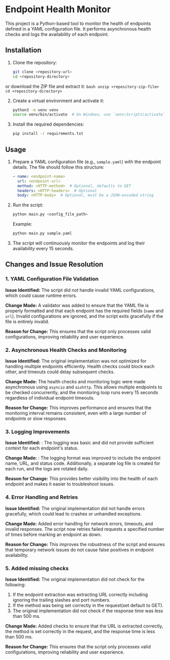 # Endpoint Health Monitor

This project is a Python-based tool to monitor the health of endpoints defined in a YAML configuration file. It performs asynchronous health checks and logs the availability of each endpoint.

## Installation

1. Clone the repository:
   ```bash
   git clone <repository-url>
   cd <repository-directory>
   ```
  or download the ZIP file and extract it:
    ```bash
    unzip <repository-zip-file>
    cd <repository-directory>
    ```

2. Create a virtual environment and activate it:
   ```bash
   python3 -m venv venv
   source venv/bin/activate  # On Windows, use `venv\Scripts\activate`
   ```

3. Install the required dependencies:
   ```bash
   pip install -r requirements.txt
   ```

## Usage

1. Prepare a YAML configuration file (e.g., `sample.yaml`) with the endpoint details. The file should follow this structure:
   ```yaml
   - name: <endpoint-name>
     url: <endpoint-url>
     method: <HTTP-method>  # Optional, defaults to GET
     headers: <HTTP-headers>  # Optional
     body: <HTTP-body>  # Optional, must be a JSON-encoded string
   ```

2. Run the script:
   ```bash
   python main.py <config_file_path>
   ```

   Example:
   ```bash
   python main.py sample.yaml
   ```

3. The script will continuously monitor the endpoints and log their availability every 15 seconds.

## Changes and Issue Resolution

### 1. YAML Configuration File Validation
**Issue Identified:** The script did not handle invalid YAML configurations, which could cause runtime errors.

**Change Made:** A validator was added to ensure that the YAML file is properly formatted and that each endpoint has the required fields (`name` and `url`). Invalid configurations are ignored, and the script exits gracefully if the file is entirely invalid.

**Reason for Change:** This ensures that the script only processes valid configurations, improving reliability and user experience.

### 2. Asynchronous Health Checks and Monitoring
**Issue Identified:** The original implementation was not optimized for handling multiple endpoints efficiently. Health checks could block each other, and timeouts could delay subsequent checks.

**Change Made:** The health checks and monitoring logic were made asynchronous using `asyncio` and `aiohttp`. This allows multiple endpoints to be checked concurrently, and the monitoring loop runs every 15 seconds regardless of individual endpoint timeouts.

**Reason for Change:** This improves performance and ensures that the monitoring interval remains consistent, even with a large number of endpoints or slow responses.

### 3. Logging Improvements
**Issue Identified:** : The logging was basic and did not provide sufficient context for each endpoint's status.

**Change Made:** : The logging format was improved to include the endpoint name, URL, and status code. Additionally, a separate log file is created for each run, and the logs are rotated daily.

**Reason for Change:** This provides better visibility into the health of each endpoint and makes it easier to troubleshoot issues.

### 4. Error Handling and Retries
**Issue Identified:** The original implementation did not handle errors gracefully, which could lead to crashes or unhandled exceptions.

**Change Made:** Added error handling for network errors, timeouts, and invalid responses. The script now retries failed requests a specified number of times before marking an endpoint as down.

**Reason for Change:** This improves the robustness of the script and ensures that temporary network issues do not cause false positives in endpoint availability.

### 5. Added missing checks
**Issue Identified:** The original implementation did not check for the following:
1. If the endpoint extraction was extracting URL correctly including ignoring the trailing slashes and port numbers.
2. If the method was being set correctly in the request(set default to GET).
3. The original implementation did not check if the response time was less than 500 ms.

**Change Made:** Added checks to ensure that the URL is extracted correctly, the method is set correctly in the request, and the response time is less than 500 ms.

**Reason for Change:** This ensures that the script only processes valid configurations, improving reliability and user experience.


